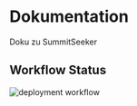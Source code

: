 # Dokumentation

Doku zu SummitSeeker

## Workflow Status

![deployment workflow](https://github.com/SummitSeekerDevs/Dokumentation/actions/workflows/deploy_to_pages.yml/badge.svg)

